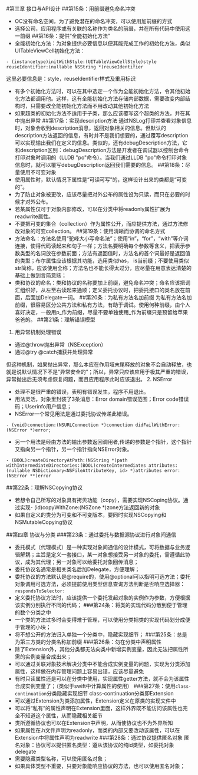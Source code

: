 #第三章 接口与API设计
##第15条：用前缀避免命名冲突
- OC没有命名空间，为了避免潜在的命名冲突，可以使用加前缀的方式
- 选择公司，应用程序或有关联的名称作为类名的前缀，并在所有代码中使用这一前缀
##第16条：提供“全能初始化方法”
- 全能初始化方法：为对象提供必要信息以便其能完成工作的初始化方法，类似UITableViewCell初始化方法：
```
- (instancetype)initWithStyle:(UITableViewCellStyle)style reuseIdentifier:(nullable NSString *)reuseIdentifier
```
这里必要信息是：style，reuseIdentifier样式及重用标识
- 有多个初始化方法时，可以在其中选定一个作为全能初始化方法，令其他初始化方法都调用他。这样，这有全能初始化方法存储内部数据，需要改变内部结构时，只需要改全能初始化方法而不用改动其他初始化方法
- 如果超类的初始化方法不适用于子类，那么应该覆写这个超类的方法，并在其中抛出异常
##第17条：实现description方法
通过NSLog打印并查看对象信息时，对象会收到description消息，返回对象相关的信息。但默认的description方法返回的信息，有时并不是我们想要的，通过覆写description可以实现输出我们在定义的信息。类似的，还有debugDescription方法，它和description区别：debugDescription方法是开发者在调试器以控制台命令打印对象时调用的（LLDB "po"命令）。当我们通过LLDB "po"命令打印对象信息时，就可以覆写debugDescription返回我们需要的信息。
##第18条：尽量使用不可变对象
- 使用属性时，默认情况下属性是“可读可写”的，这样设计出来的类都是“可变的”。
- 为了防止对象被更改，应该尽量把对外公布的属性设为只读，而只在必要的时候才对外公布。
- 若某属性仅可于对象内部修改，可以在分类中将readonly属性扩展为readwrite属性。
- 不要把可变的集合（collection）作为属性公开，而应提供方法，通过方法修改对象的可变collection。
##第19条：使用清晰而协调的命名方式
- 方法命名：方法名使用“驼峰大小写命名法”；使用“in”，“for”，“with”等介词连接，使得代码读起来和句子一样；方法名要明确每个参数等含义，把表示参数类型的名词放在参数前面；方法有返回值时，方法名的首个词最好是返回值的类型；布尔属性应该根据其功能，选用类似has， is当前缀；不要使用类似str简称，应该使用全称；方法名也不能长得太过分，应尽量在用意表达清楚的基础上做到言简意赅；
- 类和协议的命名：类和协议的名称要加上前缀，避免命名冲突；命名应该把词汇组织好，从左至右读起来通顺；定义委托协议时，把委托接口的类名放在前面，后面加Delegate一词。
##第20条：为私有方法名加前缀
为私有方法名加前缀，很容易区分公共方法和私有方法，有助于调试。使用何种前缀，由个人喜好决定，一般用p_作为前缀，尽量不要单独使用_作为前缀只是预留给苹果爸爸的。
##第21条：理解错误模型
1. 用异常机制处理错误
- 通过@throw抛出异常（NSException）
- 通过@try @catch捕获并处理异常

但这种机制，如果抛出异常，那么本应在作用域末尾释放的对象不会自动释放，也就是说默认情况下不是“异常安全的”；所以，异常只应该应用于极其严重的错误，异常抛出后无须考虑恢复问题，而且应用程序此时应该退出。
2. NSError
- 处理不是很严重的错误，表明有错误发生，程序不用退出。
- 用法灵活，对象里封装了3条消息：Error domain错误范围；Error code错误码；Userinfo用户信息；
- NSError一个常见用法是通过委托协议传递此错误。
```
- (void)connection:(NSURLConnection *)connection didFailWithError:(NSError *)error;
```
- 另一个用法是经由方法的输出参数返回调用者,传递的参数是个指针，这个指针又指向另一个指针，另一个指针指向NSError对象。
```
- (BOOL)createDirectoryAtPath:(NSString *)path withIntermediateDirectories:(BOOL)createIntermediates attributes:(nullable NSDictionary<NSFileAttributeKey, id> *)attributes error:(NSError **)error
```
##第22条：理解NSCopying协议
- 若想令自己所写的对象具有拷贝功能（copy），需要实现NSCoping协议。通过实现- (id)copyWithZone:(NSZone *)zone方法返回新的对象
- 如果自定义的类分为可变和不可变版本，要同时实现NSCopying和NSMutableCopying协议

##第四章 协议与分类
###第23条：通过委托与数据源协议进行对象间通信
- 委托模式（代理模式）是一种实现对象间通信的设计模式，可将数据与业务逻辑解耦；主旨是定义一套接口，某一对象想接受另一对象的委托，需遵循此协议，成为其代理；另一对象可以给委托对象回传消息；
- 委托协议名通常是相关类名后加Delegate，方便理解；
- 委托协议的方法默认是@require的，使用@optional可以指明可选方法；委托对象调用可选方法，必须提前使用类型信息查询方法判断是否响应选择器：`respondsToSelector:`
- 定义委托协议方法时，应该提供一个委托发起对象的实例作为参数，方便根据该实例分别执行不同的代码；
###第24条：将类的实现代码分散到便于管理的数个分类之中
- 一个类的方法过多时会变得难于管理，可以使用分类把类的实现代码划分成便于管理的小块；
- 将不想公开的方法归入单独一个分类中，隐藏实现细节；
###第25条：总是为第三方类的分类名称加前缀
###第26条：勿在分类中声明属性
- 除了Extension外，其他分类都无法向类中新增实例变量，因此无法把属性所需的实例变量合成出来；
- 可以通过关联对象技术解决分类中不能合成实例变量的问题，实现为分类添加属性，这样做在内存管理问题上容易出错，应该尽量避免
- 有时只读属性还是可以在分类中使用，实现属性getter方法，就不会为该属性合成实例变量了；（类似于swift中计算属性的使用）
###第27条：使用`class-continuation`分类隐藏实现细节
class-continuation分类即Extension
- 可以通过Extension为类添加属性，Extension定义在原类的实现文件中
- 可以将“私有”的属性声明在Extension里面，这样外界既不能访问该属性也完全不知道这个属性，从而隐藏相关细节
- 类所遵循协议也可以在Extension中声明，从而使协议也不为外界所知
- 如果属性在.h文件声明为readonly，而类的内部又要改动该属性，可以在Extension中将属性声明为readwrite
###第28条：通过协议提供匿名对象
匿名对象：协议可以提供匿名类型：遵从该协议的纯id类型，如委托对象delegate
- 需要隐藏类型名称，可以使用匿名对象；
- 如果具体类型不重要，只要对象能响应协议的方法，也可以使用匿名对象；
